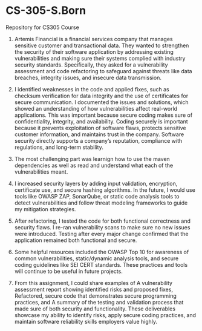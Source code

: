 # CS-305-S.Born
Repository for CS305 Course

1. Artemis Financial is a financial services company that manages sensitive customer and transactional data. They wanted to strengthen the security of their software application by addressing existing vulnerabilities and making sure their systems complied with industry security standards. Specifically, they asked for a vulnerability assessment and code refactoring to safeguard against threats like data breaches, integrity issues, and insecure data transmission.

2. I identified weaknesses in the code and applied fixes, such as checksum verification for data integrity and the use of certificates for secure communication. I documented the issues and solutions, which showed an understanding of how vulnerabilities affect real-world applications. This was important because secure coding makes sure of confidentiality, integrity, and availability. Coding securely is important because it prevents exploitation of software flaws, protects sensitive customer information, and maintains trust in the company. Software security directly supports a company’s reputation, compliance with regulations, and long-term stability.

3. The most challenging part was learnign how to use the maven dependencies as well as read and understand what each of the vulnerabilities meant.

4. I increased security layers by adding input validation, encryption, certificate use, and secure hashing algorithms. In the future, I would use tools like OWASP ZAP, SonarQube, or static code analysis tools to detect vulnerabilities and follow threat modeling frameworks to guide my mitigation strategies.

5. After refactoring, I tested the code for both functional correctness and security flaws. I re-ran vulnerability scans to make sure no new issues were introduced. Testing after every major change confirmed that the application remained both functional and secure.

6. Some helpful resources included the OWASP Top 10 for awareness of common vulnerabilities, static/dynamic analysis tools, and secure coding guidelines like SEI CERT standards. These practices and tools will continue to be useful in future projects.

7. From this assignment, I could share examples of A vulnerability assessment report showing identified risks and proposed fixes, Refactored, secure code that demonstrates secure programming practices, and A summary of the testing and validation process that made sure of both security and functionality. These deliverables showcase my ability to identify risks, apply secure coding practices, and maintain software reliability skills employers value highly.
